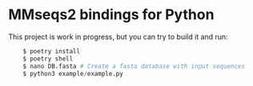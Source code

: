 # MMseqs2 bindings for Python

This project is work in progress, but you can try to build it and run:

```python
    $ poetry install
    $ poetry shell
    $ nano DB.fasta # Create a fasta database with input sequences
    $ python3 example/example.py
```
